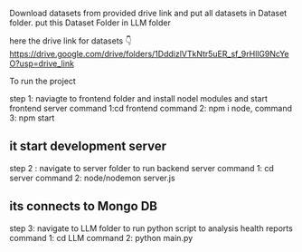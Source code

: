 Download datasets from provided drive link
and put all datasets in Dataset folder.
put this Dataset Folder in LLM folder

here the drive link for datasets 👇
https://drive.google.com/drive/folders/1DddizlVTkNtr5uER_sf_9rHllG9NcYeO?usp=drive_link

To run the project

step 1: naviagte to  frontend  folder 
and install nodel modules and start frontend server
command 1:cd frontend 
command 2: npm i node,
command 3: npm start

it start development server 
-------------------------------------------------------------------------------

step 2 : navigate to server folder
to run backend server
command 1: cd server
command 2: node/nodemon server.js

its connects to Mongo DB
--------------------------------------------------------------------------------

step 3: navigate to LLM folder
to run python script to analysis health  reports
command 1: cd LLM
command 2: python main.py

